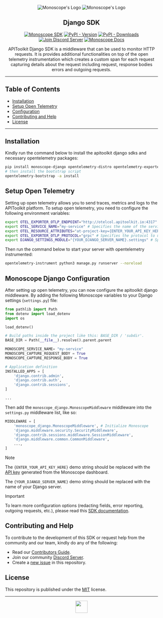 <div align="center">

![Monoscope's Logo](https://github.com/monoscope-tech/.github/blob/main/images/logo-white.svg?raw=true#gh-dark-mode-only)
![Monoscope's Logo](https://github.com/monoscope-tech/.github/blob/main/images/logo-black.svg?raw=true#gh-light-mode-only)

## Django SDK

[![Monoscope SDK](https://img.shields.io/badge/Monoscope-SDK-0068ff?logo=django)](https://github.com/topics/monoscope-sdk) [![PyPI - Version](https://img.shields.io/pypi/v/monoscope-django)](https://pypi.org/project/monoscope-django) [![PyPI - Downloads](https://img.shields.io/pypi/dw/monoscope-django)](https://pypi.org/project/monoscope-django) [![Join Discord Server](https://img.shields.io/badge/Chat-Discord-7289da)](https://apitoolkit.io/discord?utm_campaign=devrel&utm_medium=github&utm_source=sdks_readme) [![Monoscope Docs](https://img.shields.io/badge/Read-Docs-0068ff)](https://apitoolkit.io/docs/sdks/python/django?utm_campaign=devrel&utm_medium=github&utm_source=sdks_readme)

APIToolkit Django SDK is a middleware that can be used to monitor HTTP requests. It is provides additional functionalities on top of the open telemetry instrumentation which creates a custom span for each request capturing details about the request including request, response bodies errors and outgoing requests.

</div>

---

## Table of Contents

- [Installation](#installation)
- [Setup Open Telemetry](#setup-open-telemetry)
- [Configuration](#monoscope-django-configuration)
- [Contributing and Help](#contributing-and-help)
- [License](#license)

---

## Installation

Kindly run the command below to install the apitoolkit django sdks and necessary opentelemetry packages:

```sh
pip install monoscope-django opentelemetry-distro opentelemetry-exporter-otlp
# then install the bootstrap script
opentelemetry-bootstrap -a install
```

## Setup Open Telemetry

Setting up open telemetry allows you to send traces, metrics and logs to the APIToolkit platform.
To setup open telemetry, you need to configure the following environment variables:

```sh
export OTEL_EXPORTER_OTLP_ENDPOINT="http://otelcol.apitoolkit.io:4317"
export OTEL_SERVICE_NAME="my-service" # Specifies the name of the service.
export OTEL_RESOURCE_ATTRIBUTES="at-project-key={ENTER_YOUR_API_KEY_HERE}" # Adds your API KEY to the resource.
export OTEL_EXPORTER_OTLP_PROTOCOL="grpc" # Specifies the protocol to use for the OpenTelemetry exporter.
export DJANGO_SETTINGS_MODULE="{YOUR_DJANGO_SERVER_NAME}.settings" # Specifies the Django settings module to use.
```

Then run the command below to start your server with opentelemetry instrumented:

```sh
opentelemetry-instrument python3 manage.py runserver --noreload
```

## Monoscope Django Configuration

After setting up open telemetry, you can now configure the apitoolkit django middleware.
By adding the following Monoscope variables to your Django settings (`settings.py`) file:

```python
from pathlib import Path
from dotenv import load_dotenv
import os

load_dotenv()

# Build paths inside the project like this: BASE_DIR / 'subdir'.
BASE_DIR = Path(__file__).resolve().parent.parent

MONOSCOPE_SERVICE_NAME= "my-service"
MONOSCOPE_CAPTURE_REQUEST_BODY = True
MONOSCOPE_CAPTURE_RESPONSE_BODY = True

# Application definition
INSTALLED_APPS = [
    'django.contrib.admin',
    'django.contrib.auth',
    'django.contrib.sessions',
]

...
```

Then add the `monoscope_django.MonoscopeMiddleware` middleware into the `settings.py` middleware list, like so:

```python
MIDDLEWARE = [
    'monoscope_django.MonoscopeMiddleware', # Initialize Monoscope
    'django.middleware.security.SecurityMiddleware',
    'django.contrib.sessions.middleware.SessionMiddleware',
    'django.middleware.common.CommonMiddleware',
    ...,
]
```

> [!NOTE]
>
> The `{ENTER_YOUR_API_KEY_HERE}` demo string should be replaced with the [API key](https://apitoolkit.io/docs/dashboard/settings-pages/api-keys?utm_campaign=devrel&utm_medium=github&utm_source=sdks_readme) generated from the Monoscope dashboard.
>
> The `{YOUR_DJANGO_SERVER_NAME}` demo string should be replaced with the name of your Django server.
> <br />

> [!IMPORTANT]
>
> To learn more configuration options (redacting fields, error reporting, outgoing requests, etc.), please read this [SDK documentation](https://apitoolkit.io/docs/sdks/python/django?utm_campaign=devrel&utm_medium=github&utm_source=sdks_readme).

## Contributing and Help

To contribute to the development of this SDK or request help from the community and our team, kindly do any of the following:

- Read our [Contributors Guide](https://github.com/monoscope-tech/.github/blob/main/CONTRIBUTING.md).
- Join our community [Discord Server](https://apitoolkit.io/discord?utm_campaign=devrel&utm_medium=github&utm_source=sdks_readme).
- Create a [new issue](https://github.com/monoscope-tech/monoscope-django/issues/new/choose) in this repository.

## License

This repository is published under the [MIT](LICENSE) license.

---

<div align="center">

<a href="https://apitoolkit.io?utm_campaign=devrel&utm_medium=github&utm_source=sdks_readme" target="_blank" rel="noopener noreferrer"><img src="https://github.com/monoscope-tech/.github/blob/main/images/icon.png?raw=true" width="40" /></a>

</div>
